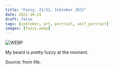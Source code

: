 ```yaml
---
title: "Fuzzy, 21/31, Inktober 2021"
date: 2021-10-21
draft: false
tags: [inktober, art, portrait, self_portrait]
images: [fuzzy.webp]
---
```


![WEBP](fuzzy.webp "Image")

My beard is pretty fuzzy at the moment.

Source: from life.
